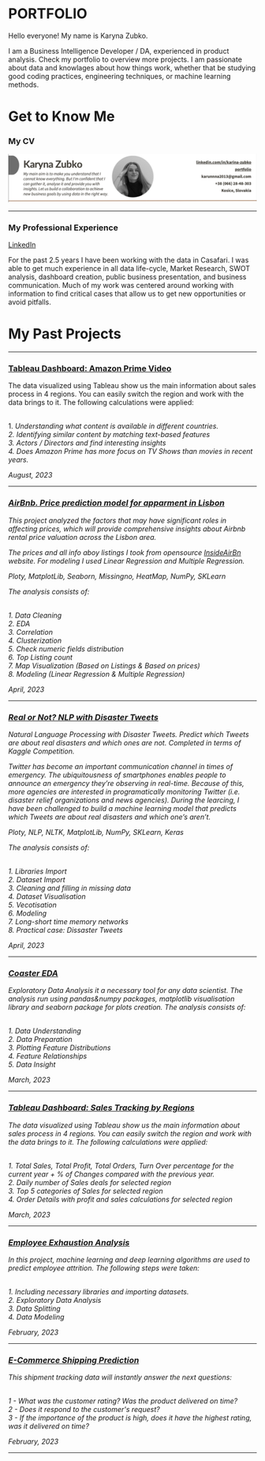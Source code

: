 
# PORTFOLIO
<p align="center">
  
Hello everyone! My name is Karyna Zubko.



<p> I am a Business Intelligence Developer / DA, experienced in product analysis. Check my portfolio to overview more projects. I am passionate about data and knowlages about how things work, whether that be studying good coding practices, engineering techniques, or machine learning methods. </p>





# Get to Know Me 

### My CV

<p align="center">
<a href="https://github.com/KarinaZubko/Portfolio/blob/main/images/Zubko_Karyna_CV.pdf"><img src="images/CV_header.png"></a></p>

<hr>


### My Professional Experience 
<p align="left">
<a href="https://www.linkedin.com/in/karina-zubko/">LinkedIn</a>
  <p>For the past 2.5 years I have been working with the data in Casafari. I was able to get much experience in all data life-cycle, Market Research, SWOT analysis, dashboard creation, public business presentation, and business communication. Much of my work was centered around working with information to find critical cases that allow us to get new opportunities or avoid pitfalls.</p>


# My Past Projects
<hr>

### [Tableau Dashboard: Amazon Prime Video](https://public.tableau.com/app/profile/karyna5596/viz/AmazonPrimeVideo_16910027884160/Dashboard1)


<p>
The data visualized using Tableau show us the main information about sales process in 4 regions. You can easily switch the region and work with the data brings to it. The following calculations were applied:
  
<br> 1. <em> Understanding what content is available in different countries.
<br>
2. <em> Identifying similar content by matching text-based features
<br>
3. <em> Actors / Directors</em> and find interesting insights
<br>
4. Does <em> Amazon Prime</em> has more focus on TV Shows than movies in recent years.
 </p>


August, 2023
<hr>

### [AirBnb. Price prediction model for apparment in Lisbon](https://github.com/KarinaZubko/Portfolio/tree/main/AirBnb%20Price%20Prediction)


<p>
This project analyzed the factors that may have significant roles in affecting prices, which will provide comprehensive insights about Airbnb rental price valuation across the Lisbon area.
<p>
The prices and all info aboy listings I took from opensource
  <a href="http://insideairbnb.com/get-the-data/"> InsideAirBn </a> 
    website. For modeling I used Linear Regression and Multiple Regression.
<p> <em>Ploty, MatplotLib, Seaborn, Missingno, HeatMap, NumPy, SKLearn</em>

The analysis consists of:

<br> 1. Data Cleaning
<br> 2. EDA
<br> 3. Correlation
<br> 4. Clusterization
<br> 5. Check numeric fields distribution
<br> 6. Top Listing count
<br> 7. Map Visualization (Based on Listings & Based on prices)
<br> 8. Modeling (Linear Regression & Multiple Regression)
 </p>


April, 2023
<hr>

### [Real or Not? NLP with Disaster Tweets](https://github.com/KarinaZubko/Portfolio/blob/main/NLP/NLP_Twitter_spam_amalysis.ipynb)


<p>
Natural Language Processing with Disaster Tweets. Predict which Tweets are about real disasters and which ones are not. 
Completed in terms of Kaggle Competition.
<p>
Twitter has become an important communication channel in times of emergency.
The ubiquitousness of smartphones enables people to announce an emergency they’re observing in real-time. Because of this, more agencies are interested in programatically monitoring Twitter (i.e. disaster relief organizations and news agencies). During the learcing, I have been challenged to build a machine learning model that predicts which Tweets are about real disasters and which one’s aren’t.
<p> <em>Ploty, NLP, NLTK, MatplotLib, NumPy, SKLearn, Keras</em>

The analysis consists of:

<br> 1. Libraries Import
<br> 2. Dataset Import
<br> 3. Cleaning and filling in missing data
<br> 4. Dataset Visualisation
<br> 5. Vecotisation
<br> 6. Modeling
<br> 7. Long-short time memory networks
<br> 8. Practical case: Dissaster Tweets
 </p>


April, 2023
<hr>

### [Coaster EDA](https://github.com/KarinaZubko/Portfolio/blob/main/Coaster_EDA/EDA.ipynb)


<p>
Exploratory Data Analysis it a necessary tool for any data scientist. The analysis run using <em>pandas&numpy</em> packages, <em>matplotlib</em>  visualisation library and <em>seaborn</em> package for plots creation. The analysis consists of:

<br> 1. Data Understanding
<br> 2. Data Preparation
<br> 3. Plotting Feature Distributions
<br> 4. Feature Relationships
<br> 5. Data Insight
 </p>


March, 2023
<hr>

### [Tableau Dashboard: Sales Tracking by Regions](https://public.tableau.com/app/profile/karyna5596/viz/SalesTrackinngbyRegions/Dashboard1?publish=yes)


<p>
The data visualized using Tableau show us the main information about sales process in 4 regions. You can easily switch the region and work with the data brings to it. The following calculations were applied:
  
<br> 1. <em> Total Sales, Total Profit, Total Orders, Turn Over percentage </em> for the current year + <em> % of Changes</em> compared with the previous year.
<br>
2. <em>Daily number of Sales deals</em> for selected region
<br>
3. <em> Top 5 categories of Sales</em> for selected region
<br>
4. <em> Order Details with profit and sales calculations</em> for selected region
 </p>


March, 2023

<hr>

### [Employee Exhaustion Analysis](https://github.com/KarinaZubko/Portfolio/blob/main/Employee%20Exhaustion%20Analysis/Employee_Exhaustion_Analysis_using_ML.ipynb)


<p>
In this project, machine learning and deep learning algorithms are used to predict employee attrition. The following steps were taken:
  
<br>1. Including necessary libraries and importing datasets.
<br>2. Exploratory Data Analysis
<br>3. Data Splitting
<br>4. Data Modeling
 </p>


February, 2023
<hr>

### [E-Commerce Shipping Prediction](https://github.com/KarinaZubko/Portfolio/blob/main/E_Commerce_Shipping/Prediction.ipynb)


<p>
This shipment tracking data will instantly answer the next questions:

<br> 1 - What was the customer rating? Was the product delivered on time?
<br> 2 - Does it respond to the customer's request?
<br> 3 - If the importance of the product is high, does it have the highest rating, was it delivered on time?
 </p>


February, 2023
<hr>
